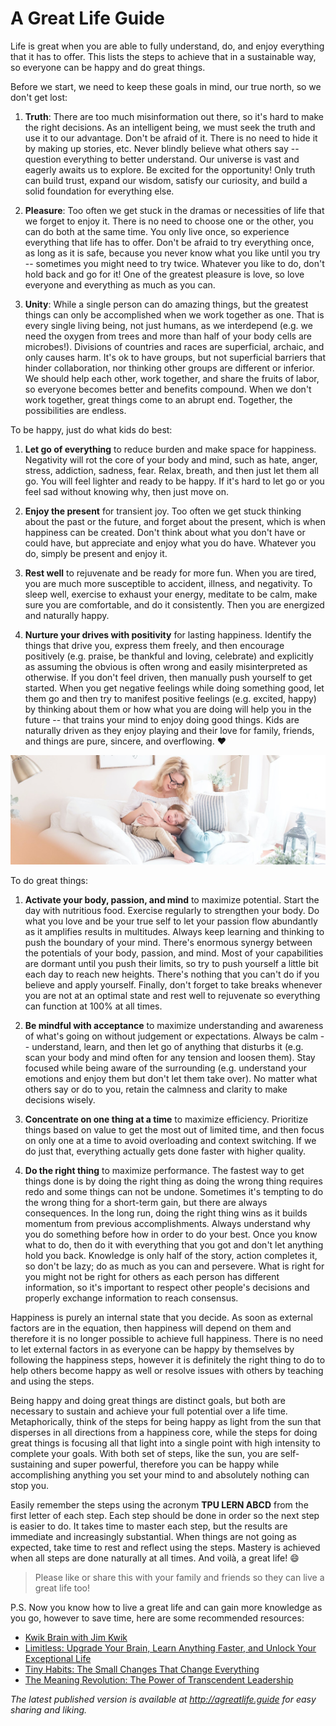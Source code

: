 A Great Life Guide
==================

Life is great when you are able to fully understand, do, and enjoy everything that it has to offer. This lists
the steps to achieve that in a sustainable way, so everyone can be happy and do great things.

Before we start, we need to keep these goals in mind, our true north, so we don't get lost:

1. **Truth**: There are too much misinformation out there, so it's hard to make the right decisions. As an intelligent
   being, we must seek the truth and use it to our advantage. Don't be afraid of it. There is no need to hide it by
   making up stories, etc. Never blindly believe what others say -- question everything to better understand. Our
   universe is vast and eagerly awaits us to explore. Be excited for the opportunity! Only truth can build trust,
   expand our wisdom, satisfy our curiosity, and build a solid foundation for everything else.

2. **Pleasure**: Too often we get stuck in the dramas or necessities of life that we forget to enjoy it.
   There is no need to choose one or the other, you can do both at the same time. You only live once, so experience
   everything that life has to offer. Don't be afraid to try everything once, as long as it is safe, because you never
   know what you like until you try -- sometimes you might need to try twice. Whatever you like to do, don't hold back
   and go for it! One of the greatest pleasure is love, so love everyone and everything as much as you can.

3. **Unity**: While a single person can do amazing things, but the greatest things can only be accomplished when we work
   together as one. That is every single living being, not just humans, as we interdepend (e.g. we need the oxygen from
   trees and more than half of your body cells are microbes!). Divisions of countries and races are superficial, archaic,
   and only causes harm. It's ok to have groups, but not superficial barriers that
   hinder collaboration, nor thinking other groups are different or inferior. We should help each other, work together,
   and share the fruits of labor, so everyone becomes better and benefits compound. When we don't work together, great
   things come to an abrupt end. Together, the possibilities are endless.

To be happy, just do what kids do best:

1. **Let go of everything** to reduce burden and make space for happiness. Negativity will rot the core of your body and
   mind, such as hate, anger, stress, addiction, sadness, fear. Relax, breath, and then just let them all go. You will
   feel lighter and ready to be happy. If it's hard to let go or you feel sad without knowing why, then just move on.

2. **Enjoy the present** for transient joy. Too often we get stuck thinking about the past or the future, and forget
   about the present, which is when happiness can be created. Don't think about what you don't have or could have, but
   appreciate and enjoy what you do have. Whatever you do, simply be present and enjoy it.

3. **Rest well** to rejuvenate and be ready for more fun. When you are tired, you are much more susceptible to accident,
   illness, and negativity. To sleep well, exercise to exhaust your energy, meditate to be calm, make sure you are
   comfortable, and do it consistently. Then you are energized and naturally happy.

4. **Nurture your drives with positivity** for lasting happiness. Identify the things that drive you, express them
   freely, and then encourage positively (e.g. praise, be thankful and loving, celebrate) and explicitly as
   assuming the obvious is often wrong and easily misinterpreted as otherwise. If you don't feel driven, then manually
   push yourself to get started. When you get negative feelings while doing something good, let them go and then try to
   manifest positive feelings (e.g. excited, happy) by thinking about them or how what you are doing will help you in
   the future -- that trains your mind to enjoy doing good things. Kids are naturally driven as they enjoy playing and
   their love for family, friends, and things are pure, sincere, and overflowing. :heart:

<img src="great-life-by-paige-cody.jpg">

To do great things:

1. **Activate your body, passion, and mind** to maximize potential. Start the day with nutritious food. Exercise
   regularly to strengthen your body. Do what you love and be your true self to let your passion flow abundantly as it
   amplifies results in multitudes. Always keep learning and thinking to push the boundary of your mind. There's
   enormous synergy between the potentials of your body, passion, and mind. Most of your capabilities are dormant until
   you push their limits, so try to push yourself a little bit each day to reach new heights. There's nothing that you
   can't do if you believe and apply yourself. Finally, don't forget to take breaks whenever you are not at an optimal
   state and rest well to rejuvenate so everything can function at 100% at all times.

2. **Be mindful with acceptance** to maximize understanding and awareness of what's going on without judgement or
   expectations. Always be calm -- understand, learn, and then let go of anything that disturbs it (e.g. scan your body
   and mind often for any tension and loosen them). Stay focused while being aware of the surrounding (e.g. understand
   your emotions and enjoy them but don't let them take over). No matter what others say or do to you, retain the
   calmness and clarity to make decisions wisely.

3. **Concentrate on one thing at a time** to maximize efficiency. Prioritize things based on value to get the most out
   of limited time, and then focus on only one at a time to avoid overloading and context switching. If we do just that,
   everything actually gets done faster with higher quality.

4. **Do the right thing** to maximize performance. The fastest way to get things done is by doing the right thing as
   doing the wrong thing requires redo and some things can not be undone. Sometimes it's tempting to do the wrong thing
   for a short-term gain, but there are always consequences. In the long run, doing the right thing wins as it builds
   momentum from previous accomplishments. Always understand why you do something before how in order to do your best.
   Once you know what to do, then do it with everything that you got and don't let anything hold you back.
   Knowledge is only half of the story, action completes it, so don't be lazy; do as much as you can and persevere.
   What is right for you might not be right for others as each person has different information, so it's important to
   respect other people's decisions and properly exchange information to reach consensus.

Happiness is purely an internal state that you decide. As soon as external factors are in the equation, then
happiness will depend on them and therefore it is no longer possible to achieve full happiness. There is no need to let
external factors in as everyone can be happy by themselves by following the happiness steps, however it is definitely
the right thing to do to help others become happy as well or resolve issues with others by teaching and using the steps.

Being happy and doing great things are distinct goals, but both are necessary to sustain and achieve your full potential
over a life time. Metaphorically, think of the steps for being happy as light from the sun that disperses in all
directions from a happiness core, while the steps for doing great things is focusing all that light into a single point
with high intensity to complete your goals. With both set of steps, like the sun, you are self-sustaining and super
powerful, therefore you can be happy while accomplishing anything you set your mind to and absolutely nothing can stop you.

Easily remember the steps using the acronym **TPU LERN ABCD** from the first letter of each step.
Each step should be done in order so the next step is easier to do. It takes time to master each step, but the results
are immediate and increasingly substantial. When things are not going as expected, take time to rest and reflect using
the steps. Mastery is achieved when all steps are done naturally at all times. And voilà, a great life! :smile:

> Please like or share this with your family and friends so they can live a great life too!

P.S. Now you know how to live a great life and can gain more knowledge as you go, however to save time, here are
     some recommended resources:

* [Kwik Brain with Jim Kwik](https://podcasts.apple.com/us/podcast/kwik-brain-with-jim-kwik/id1208024744)
* [Limitless: Upgrade Your Brain, Learn Anything Faster, and Unlock Your Exceptional Life](https://amzn.to/37NVptj)
* [Tiny Habits: The Small Changes That Change Everything](https://amzn.to/37YyHyK)
* [The Meaning Revolution: The Power of Transcendent Leadership](https://amzn.to/3fWHQL9)

*The latest published version is available at http://agreatlife.guide for easy sharing and liking.*
